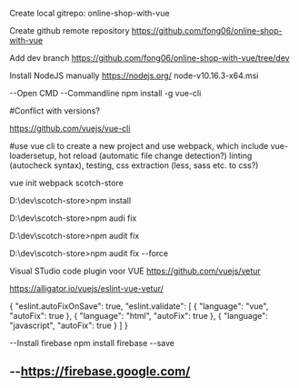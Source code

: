 Create local gitrepo: online-shop-with-vue

Create github remote repository
https://github.com/fong06/online-shop-with-vue

Add dev branch
https://github.com/fong06/online-shop-with-vue/tree/dev

Install NodeJS manually
https://nodejs.org/
node-v10.16.3-x64.msi

--Open CMD
--Commandline
npm install -g vue-cli

#Conflict with versions?

https://github.com/vuejs/vue-cli

#use vue cli to create a new project and use webpack, which include vue-loadersetup, hot reload (automatic file change detection?) linting (autocheck syntax), testing, css extraction (less, sass etc. to css?)

<!-- Create a application with webpack tool-->
vue init webpack scotch-store


<!--
webpack: A full-featured webpack + vue-loader setup with hot reload, linting, testing & CSS extraction.

webpack-simple: A simple webpack + vue-loader setup for quick prototyping.

browserify: A full-featured Browserify + vueify setup with hot-reload, linting & unit testing.

browserify-simple: A simple Browserify + vueify setup for quick prototyping.

simple: The simplest possible Vue setup in a single HTML file.
-->


D:\dev\scotch-store>npm install
<!-- npm WARN optional SKIPPING OPTIONAL DEPENDENCY: fsevents@1.2.9 (node_modules\fsevents):
npm WARN notsup SKIPPING OPTIONAL DEPENDENCY: Unsupported platform for fsevents@1.2.9: wanted {"os":"darwin","arch":"any"} (current: {"os":"win32","arch":"x64"}) 

audited 12938 packages in 4.342s
found 10 vulnerabilities (6 moderate, 4 high)
  run `npm audit fix` to fix them, or `npm audit` for details

-->

D:\dev\scotch-store>npm audi fix
<!--
npm WARN optional SKIPPING OPTIONAL DEPENDENCY: fsevents@1.2.9 (node_modules\fsevents):
npm WARN notsup SKIPPING OPTIONAL DEPENDENCY: Unsupported platform for fsevents@1.2.9: wanted {"os":"darwin","arch":"any"} (current: {"os":"win32","arch":"x64"})

added 1 package from 4 contributors and updated 1 package in 4.614s
fixed 6 of 10 vulnerabilities in 12938 scanned packages
  3 package updates for 4 vulns involved breaking changes
  (use `npm audit fix --force` to install breaking changes; or refer to `npm audit` for steps to fix these manually)
-->
D:\dev\scotch-store>npm audit fix
<!--
npm WARN optional SKIPPING OPTIONAL DEPENDENCY: fsevents@1.2.9 (node_modules\fsevents):
npm WARN notsup SKIPPING OPTIONAL DEPENDENCY: Unsupported platform for fsevents@1.2.9: wanted {"os":"darwin","arch":"any"} (current: {"os":"win32","arch":"x64"})

updated 1 package in 4.257s
fixed 6 of 10 vulnerabilities in 12938 scanned packages
  3 package updates for 4 vulns involved breaking changes
  (use `npm audit fix --force` to install breaking changes; or refer to `npm audit` for steps to fix these manually)
-->
D:\dev\scotch-store>npm audit fix --force
<!--
npm WARN using --force I sure hope you know what you are doing.

> fsevents@1.2.9 install D:\dev\scotch-store\node_modules\fsevents
> node install

npm WARN url-loader@2.1.0 requires a peer of webpack@^4.0.0 but none is installed. You must install peer dependencies yourself.
npm WARN css-loader@3.2.0 requires a peer of webpack@^4.0.0 but none is installed. You must install peer dependencies yourself.

+ url-loader@2.1.0
+ webpack-bundle-analyzer@3.5.2
+ css-loader@3.2.0
added 99 packages from 44 contributors, removed 255 packages and updated 16 packages in 7.963s
fixed 10 of 10 vulnerabilities in 12938 scanned packages
  3 package updates for 4 vulns involved breaking changes
  (installed due to `--force` option)
  -->
  
  Visual STudio code plugin voor VUE
  https://github.com/vuejs/vetur


<!-- Fix visual studio linting errors-->
https://alligator.io/vuejs/eslint-vue-vetur/

<!-- Modify settings.json for Visual studio code: -->
<!-- 
Windows %APPDATA%\Code\User\settings.json
macOS $HOME/Library/Application Support/Code/User/settings.json
Linux $HOME/.config/Code/User/settings.json
-->

  {
    "eslint.autoFixOnSave": true,
	"eslint.validate": [
    {
      "language": "vue",
      "autoFix": true
    },
    {
      "language": "html",
      "autoFix": true
    },
    {
      "language": "javascript",
      "autoFix": true
    }
  ]
}


--Install firebase
npm install firebase --save


--https://firebase.google.com/
-- 
